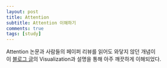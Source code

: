 ```yaml
---
layout: post
title: Attention
subtitle: Attention 이해하기
comments: true
tags: [study]
---
```


Attention 논문과 사람들의 페이퍼 리뷰를 읽어도 와닿지 않던 개념이   
이 [블로그 글](https://jalammar.github.io/visualizing-neural-machine-translation-mechanics-of-seq2seq-models-with-attention/)의 Visualization과 설명을 통해 아주 깨끗하게 이해되었다.
